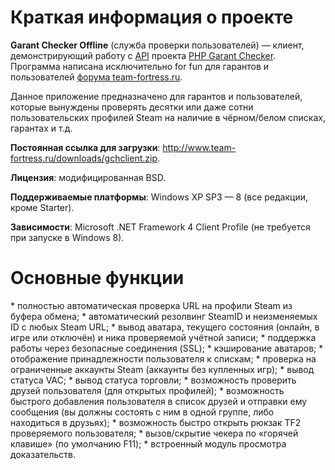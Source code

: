 <h1>Краткая информация о проекте</h1>

<b>Garant Checker Offline</b> (служба проверки пользователей) — клиент, демонстрирующий работу с <a href="http://www.easycoding.org/projects/gchecker/api" target="_blank">API</a> проекта <a href="http://www.easycoding.org/projects/gchecker" target="_blank">PHP Garant Checker</a>. Программа написана исключительно for fun для гарантов и пользователей <a href="http://www.team-fortress.ru/forum/" target="_blank">форума team-fortress.ru</a>.

Данное приложение предназначено для гарантов и пользователей, которые вынуждены проверять десятки или даже сотни пользовательских профилей Steam на наличие в чёрном/белом списках, гарантах и т.д.

<b>Постоянная ссылка для загрузки</b>: <a href="http://www.team-fortress.ru/downloads/gchclient.zip">http://www.team-fortress.ru/downloads/gchclient.zip</a>.

<b>Лицензия</b>: модифицированная BSD.

<b>Поддерживаемые платформы</b>: Windows XP SP3 — 8 (все редакции, кроме Starter).

<b>Зависимости</b>: Microsoft .NET Framework 4 Client Profile (не требуется при запуске в Windows 8).


<h1>Основные функции</h1>
 * полностью автоматическая проверка URL на профили Steam из буфера обмена;
 * автоматический резолвинг SteamID и неизменяемых ID с любых Steam URL;
 * вывод аватара, текущего состояния (онлайн, в игре или отключён) и ника проверяемой учётной записи;
 * поддержка работы через безопасные соединения (SSL);
 * кэширование аватаров;
 * отображение принадлежности пользователя к спискам;
 * проверка на ограниченные аккаунты Steam (аккаунты без купленных игр);
 * вывод статуса VAC;
 * вывод статуса торговли;
 * возможность проверить друзей пользователя (для открытых профилей);
 * возможность быстрого добавления пользователя в список друзей и отправки ему сообщения (вы должны состоять с ним в одной группе, либо находиться в друзьях);
 * возможность быстро открыть рюкзак TF2 проверяемого пользователя;
 * вызов/скрытие чекера по «горячей клавише» (по умолчанию F11);
 * встроенный модуль просмотра доказательств.
